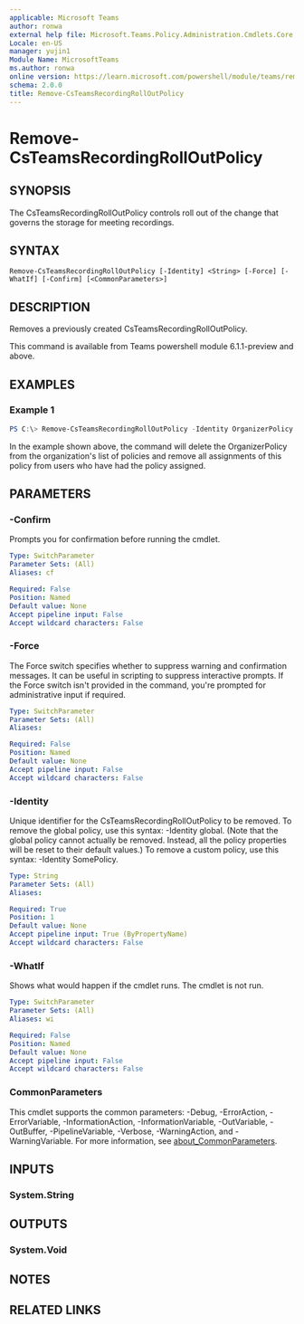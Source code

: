 ```yaml
---
applicable: Microsoft Teams
author: ronwa
external help file: Microsoft.Teams.Policy.Administration.Cmdlets.Core.dll-Help.xml
Locale: en-US
manager: yujin1
Module Name: MicrosoftTeams
ms.author: ronwa
online version: https://learn.microsoft.com/powershell/module/teams/remove-csteamsrecordingrolloutpolicy
schema: 2.0.0
title: Remove-CsTeamsRecordingRollOutPolicy
---
```


# Remove-CsTeamsRecordingRollOutPolicy

## SYNOPSIS
The CsTeamsRecordingRollOutPolicy controls roll out of the change that governs the storage for meeting recordings.

## SYNTAX

```
Remove-CsTeamsRecordingRollOutPolicy [-Identity] <String> [-Force] [-WhatIf] [-Confirm] [<CommonParameters>]
```

## DESCRIPTION

Removes a previously created CsTeamsRecordingRollOutPolicy.

This command is available from Teams powershell module 6.1.1-preview and above.

## EXAMPLES

### Example 1
```powershell
PS C:\> Remove-CsTeamsRecordingRollOutPolicy -Identity OrganizerPolicy
```

In the example shown above, the command will delete the OrganizerPolicy from the organization's list of policies and remove all assignments of this policy from users who have had the policy assigned.

## PARAMETERS

### -Confirm
Prompts you for confirmation before running the cmdlet.

```yaml
Type: SwitchParameter
Parameter Sets: (All)
Aliases: cf

Required: False
Position: Named
Default value: None
Accept pipeline input: False
Accept wildcard characters: False
```

### -Force
The Force switch specifies whether to suppress warning and confirmation messages. It can be useful in scripting to suppress interactive prompts. If the Force switch isn't provided in the command, you're prompted for administrative input if required.

```yaml
Type: SwitchParameter
Parameter Sets: (All)
Aliases:

Required: False
Position: Named
Default value: None
Accept pipeline input: False
Accept wildcard characters: False
```

### -Identity
Unique identifier for the CsTeamsRecordingRollOutPolicy to be removed. To remove the global policy, use this syntax: -Identity global. (Note that the global policy cannot actually be removed. Instead, all the policy properties will be reset to their default values.) To remove a custom policy, use this syntax: -Identity SomePolicy.

```yaml
Type: String
Parameter Sets: (All)
Aliases:

Required: True
Position: 1
Default value: None
Accept pipeline input: True (ByPropertyName)
Accept wildcard characters: False
```

### -WhatIf
Shows what would happen if the cmdlet runs.
The cmdlet is not run.

```yaml
Type: SwitchParameter
Parameter Sets: (All)
Aliases: wi

Required: False
Position: Named
Default value: None
Accept pipeline input: False
Accept wildcard characters: False
```

### CommonParameters
This cmdlet supports the common parameters: -Debug, -ErrorAction, -ErrorVariable, -InformationAction, -InformationVariable, -OutVariable, -OutBuffer, -PipelineVariable, -Verbose, -WarningAction, and -WarningVariable. For more information, see [about_CommonParameters](http://go.microsoft.com/fwlink/?LinkID=113216).

## INPUTS

### System.String

## OUTPUTS

### System.Void

## NOTES

## RELATED LINKS

